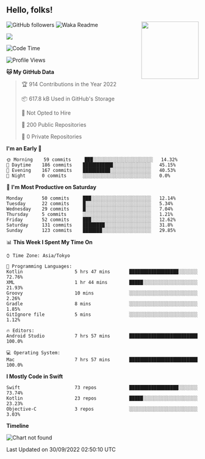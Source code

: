 ## Hello, folks! 

<p>
<img align="right" src="https://media.giphy.com/media/26ufdb3cYKwbRtYVW/giphy.gif" style="max-width:100%;" height="150px">
 
![GitHub followers](https://img.shields.io/github/followers/YamamotoDesu?label=Follow&style=social)
![Waka Readme](https://github.com/YamamotoDesu/YamamotoDesu/workflows/Waka%20Readme/badge.svg)

![](https://github-profile-summary-cards.vercel.app/api/cards/profile-details?username=YamamotoDesu&theme=vue)

<!--START_SECTION:waka-->
![Code Time](http://img.shields.io/badge/Code%20Time-207%20hrs%2025%20mins-blue)

![Profile Views](http://img.shields.io/badge/Profile%20Views-17-blue)

**🐱 My GitHub Data** 

> 🏆 914 Contributions in the Year 2022
 > 
> 📦 617.8 kB Used in GitHub's Storage 
 > 
> 🚫 Not Opted to Hire
 > 
> 📜 200 Public Repositories 
 > 
> 🔑 0 Private Repositories  
 > 
**I'm an Early 🐤** 

```text
🌞 Morning    59 commits     ███░░░░░░░░░░░░░░░░░░░░░░   14.32% 
🌆 Daytime    186 commits    ███████████░░░░░░░░░░░░░░   45.15% 
🌃 Evening    167 commits    ██████████░░░░░░░░░░░░░░░   40.53% 
🌙 Night      0 commits      ░░░░░░░░░░░░░░░░░░░░░░░░░   0.0%

```
📅 **I'm Most Productive on Saturday** 

```text
Monday       50 commits     ███░░░░░░░░░░░░░░░░░░░░░░   12.14% 
Tuesday      22 commits     █░░░░░░░░░░░░░░░░░░░░░░░░   5.34% 
Wednesday    29 commits     █░░░░░░░░░░░░░░░░░░░░░░░░   7.04% 
Thursday     5 commits      ░░░░░░░░░░░░░░░░░░░░░░░░░   1.21% 
Friday       52 commits     ███░░░░░░░░░░░░░░░░░░░░░░   12.62% 
Saturday     131 commits    ████████░░░░░░░░░░░░░░░░░   31.8% 
Sunday       123 commits    ███████░░░░░░░░░░░░░░░░░░   29.85%

```


📊 **This Week I Spent My Time On** 

```text
⌚︎ Time Zone: Asia/Tokyo

💬 Programming Languages: 
Kotlin                   5 hrs 47 mins       ██████████████████░░░░░░░   72.76% 
XML                      1 hr 44 mins        █████░░░░░░░░░░░░░░░░░░░░   21.93% 
Groovy                   10 mins             ░░░░░░░░░░░░░░░░░░░░░░░░░   2.26% 
Gradle                   8 mins              ░░░░░░░░░░░░░░░░░░░░░░░░░   1.85% 
GitIgnore file           5 mins              ░░░░░░░░░░░░░░░░░░░░░░░░░   1.12%

🔥 Editors: 
Android Studio           7 hrs 57 mins       █████████████████████████   100.0%

💻 Operating System: 
Mac                      7 hrs 57 mins       █████████████████████████   100.0%

```

**I Mostly Code in Swift** 

```text
Swift                    73 repos            ██████████████████░░░░░░░   73.74% 
Kotlin                   23 repos            █████░░░░░░░░░░░░░░░░░░░░   23.23% 
Objective-C              3 repos             ░░░░░░░░░░░░░░░░░░░░░░░░░   3.03%

```


**Timeline**

![Chart not found](https://raw.githubusercontent.com/YamamotoDesu/YamamotoDesu/main/charts/bar_graph.png) 


 Last Updated on 30/09/2022 02:50:10 UTC
<!--END_SECTION:waka-->


